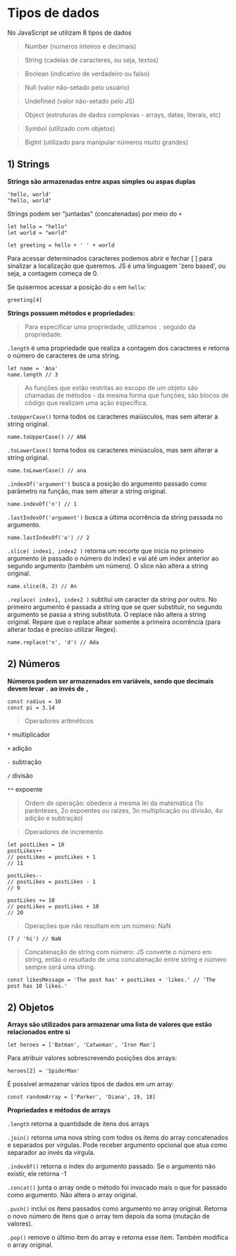 # Tipos de dados

No JavaScript se utilizam 8 tipos de dados

> Number (números inteiros e decimais)

> String (cadeias de caracteres, ou seja, textos)

> Boolean (indicativo de verdadeiro ou falso)

> Null (valor não-setado pelo usuário)

> Undefined (valor não-setado pelo JS)

> Object (estruturas de dados complexas - arrays, datas, literais, etc)

> Symbol (utilizado com objetos)

> BigInt (utilizado para manipular números muito grandes)


## 1) Strings
**Strings são armazenadas entre aspas simples ou aspas duplas**
```
'hello, world'
"hello, world"

```
Strings podem ser "juntadas" (concatenadas) por meio do `+`
```
let hello = "hello"
let world = "world"

let greeting = hello + ' ' + world
```
Para acessar determinados caracteres podemos abrir e fechar [ ] para sinalizar a localização que queremos. JS é uma linguagem 'zero based', ou seja, a contagem começa de 0. 

Se quisermos acessar a posição do `o` em `hello`:
```
greeting[4]
```

**Strings possuem métodos e propriedades:** 
> Para especificar uma propriedade, utilizamos `.` seguido da propriedade.


`.length` é uma propriedade que realiza a contagem dos caracteres e retorna o número de caracteres de uma string.
```
let name = 'Ana'
name.length // 3
```

> As funções que estão restritas ao escopo de um objeto são chamadas de métodos - da mesma forma que funções, são blocos de código que realizam uma ação específica.

`.toUpperCase()` torna todos os caracteres maiúsculos, mas sem alterar a string original.
```
name.toUpperCase() // ANA
```

`.toLowerCase()` torna todos os caracteres minúsculos, mas sem alterar a string original.
```
name.toLowerCase() // ana
```

`.indexOf('argument')` busca a posição do argumento passado como parâmetro na função, mas sem alterar a string original.
```
name.indexOf('n') // 1
```

`.lastIndexOf('argument')` busca a última ocorrência da string passada no argumento.
```
name.lastIndexOf('a') // 2
```

`.slice( index1, index2 )` retorna um recorte que inicia no primeiro argumento (é passado o número do index) e vai até um index anterior ao segundo argumento (também um número). O slice não altera a string original.
```
name.slice(0, 2) // An
```

`.replace( index1, index2 )` subtitui um caracter da string por outro. No primeiro argumento é passada a string que se quer substituir, no segundo argumento se passa a string substituta. O replace não altera a string original. Repare que o replace altear somente a primeira ocorrência (para alterar todas é preciso utilizar Regex). 
```
name.replace('n', 'd') // Ada
```

## 2) Números
**Números podem ser armazenados em variáveis, sendo que decimais devem levar `.` ao invés de `,`**
```
const radius = 10
const pi = 3.14
```
> Operadores aritméticos 

`*` multiplicador

`+` adição

`-` subtração

`/` divisão

`**` expoente

> Ordem de operação: obedece a mesma lei da matemática (1o parênteses, 2o expoentes ou raízes, 3o multiplicação ou divisão, 4o adição e subtração)

> Operadores de incremento
```
let postLikes = 10
postLikes++ 
// postLikes = postLikes + 1 
// 11

postLikes--
// postLikes = postLikes - 1 
// 9

postLikes += 10
// postLikes = postLikes + 10 
// 20
```

> Operações que não resultam em um número: NaN
```
(7 / 'hi') // NaN
```

> Concatenação de string com número: JS converte o número em string, então o resultado de uma concatenação entre string e número sempre será uma string. 
```
const likesMessage = 'The post has' + postLikes + 'likes.' // 'The post has 10 likes.'
```

## 2) Objetos
**Arrays são utilizados para armazenar uma lista de valores que estão relacionados entre si**
```
let heroes = ['Batman', 'Catwoman', 'Iron Man']

```

Para atribuir valores sobrescrevendo posições dos arrays:
```
heroes[2] = 'SpiderMan'

```
É possível armazenar vários tipos de dados em um array:
```
const randomArray = ['Parker', 'Diana', 19, 18]

```
**Propriedades e métodos de arrays**

`.length` retorna a quantidade de itens dos arrays

`.join()` retorna uma nova string com todos os items do array concatenados e separados por vírgulas. Pode receber argumento opcional que atua como separador ao invés da vírgula.

`.indexOf()` retorna o index do argumento passado. Se o argumento não existir, ele retorna -1

`.concat()` junta o array onde o método foi invocado mais o que for passado como argumento. Não altera o array original.

`.push()` inclui os itens passados como argumento no array original. Retorna o novo número de itens que o array tem depois da soma (mutação de valores).

`.pop()` remove o último item do array e retorna esse item. Também modifica o array original.